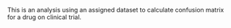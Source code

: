 This is an analysis using an assigned dataset to calculate confusion matrix for a drug on clinical trial.
